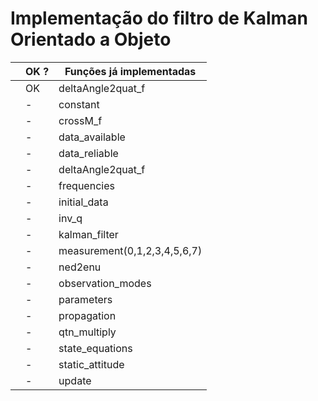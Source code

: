 # Implementação do filtro de Kalman Orientado a Objeto


||OK ?|Funções já implementadas| 
|-|-|-|
||OK|deltaAngle2quat_f|
||-|constant |
||-|crossM_f |
||-|data_available |
||-|data_reliable |
||-|deltaAngle2quat_f |
||-|frequencies |
||-|initial_data |
||-|inv_q |
||-|kalman_filter |
||-|measurement(0,1,2,3,4,5,6,7)|
||-|ned2enu |
||-|observation_modes |
||-|parameters |
||-|propagation |
||-|qtn_multiply |
||-|state_equations |
||-|static_attitude |
||-|update |

